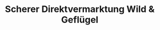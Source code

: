 ---
title: "Scherer Direktvermarktung Wild & Geflügel"
url: /ebsdorfergrund/scherer-direktvermarktung-wild-und-gefluegel/
shop: Metzgerei
---